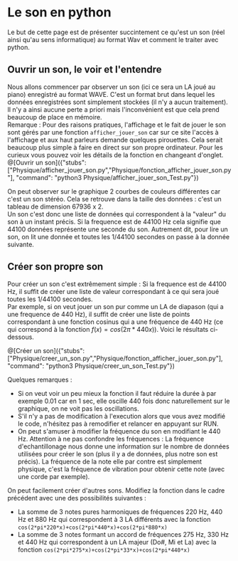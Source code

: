 # Le son en python

Le but de cette page est de présenter succintement ce qu'est un son (réel ainsi qu'au sens informatique) au format Wav et comment le traiter avec python.

## Ouvrir un son, le voir et l'entendre

Nous allons commencer par observer un son (ici ce sera un LA joué au piano) enregistré au format WAVE. C'est un format brut dans lequel les données enregistrées sont simplement stockées (il n'y a aucun traitement). Il n'y a ainsi aucune perte a priori mais l'inconvénient est que cela prend beaucoup de place en mémoire.  
Remarque : Pour des raisons pratiques, l'affichage et le fait de jouer le son sont gérés par une fonction `afficher_jouer_son` car sur ce site l'accès à l'affichage et aux haut parleurs demande quelques pirouettes. Cela serait beaucoup plus simple à faire en direct sur son propre ordinateur. Pour les curieux vous pouvez voir les détails de la fonction en changeant d'onglet.
@[Ouvrir un son]({"stubs": ["Physique/afficher_jouer_son.py","Physique/fonction_afficher_jouer_son.py"], "command": "python3 Physique/afficher_jouer_son_Test.py"})

On peut observer sur le graphique 2 courbes de couleurs différentes car c'est un son stéréo. Cela se retrouve dans la taille des données : c'est un tableau de dimension 67936 x 2.  
Un son c'est donc une liste de données qui correspondent à la "valeur" du son à un instant précis. Si la frequence est de 44100 Hz cela signifie que 44100 données représente une seconde du son. Autrement dit, pour lire un son, on lit une donnée et toutes les 1/44100 secondes on passe à la donnée suivante.

## Créer son propre son

Pour créer un son c'est extrêmement simple : Si la frequence est de 44100 Hz, il suffit de créer une liste de valeur correspondant à ce qui sera joué toutes les 1/44100 secondes.  
Par exemple, si on veut jouer un son pur comme un LA de diapason (qui a une frequence de 440 Hz), il suffit de créer une liste de points correspondant à une fonction cosinus qui a une fréquence de 440 Hz (ce qui correspond à la fonction $`f(x)=cos(2\pi*440x)`$). Voici le résultats ci-dessous.

@[Créer un son]({"stubs": ["Physique/creer_un_son.py","Physique/fonction_afficher_jouer_son.py"], "command": "python3 Physique/creer_un_son_Test.py"})

Quelques remarques : 
- Si on veut voir un peu mieux la fonction il faut réduire la durée à par exemple 0.01 car en 1 sec, elle oscille 440 fois donc naturellement sur le graphique, on ne voit pas les oscillations.
- S'il n'y a pas de modification à l'execution alors que vous avez modifié le code, n'hésitez pas à remodifier et relancer en appuyant sur RUN.
- On peut s'amuser à modifier la fréquence du son en modifiant le 440 Hz. Attention à ne pas confondre les fréquences : La fréquence d'echantillonage nous donne une information sur le nombre de données utilisées pour créer le son (plus il y a de données, plus notre son est précis). La fréquence de la note elle par contre est simplement physique, c'est la fréquence de vibration pour obtenir cette note (avec une corde par exemple).

On peut facilement créer d'autres sons. Modifiez la fonction dans le cadre précédent avec une des possibilités suivantes :
- La somme de 3 notes pures harmoniques de fréquences 220 Hz, 440 Hz et 880 Hz qui correspondent à 3 LA différents avec la fonction `cos(2*pi*220*x)+cos(2*pi*440*x)+cos(2*pi*880*x)`
- La somme de 3 notes formant un accord de fréquences 275 Hz, 330 Hz et 440 Hz qui correspondent à un LA majeur (Do#, Mi et La) avec la fonction `cos(2*pi*275*x)+cos(2*pi*33*x)+cos(2*pi*440*x)`
